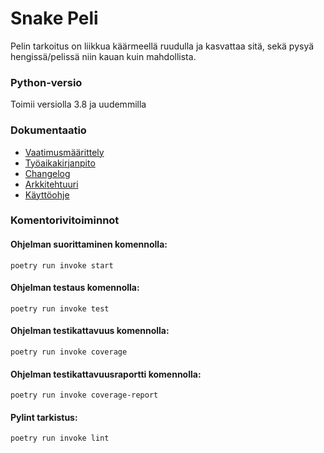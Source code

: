 # Snake Peli
Pelin tarkoitus on liikkua käärmeellä ruudulla ja kasvattaa sitä, sekä pysyä hengissä/pelissä niin kauan kuin mahdollista.

### Python-versio
Toimii versiolla 3.8 ja uudemmilla

### Dokumentaatio
- [Vaatimusmäärittely](https://github.com/lottapispa/ot-harjoitystyo/blob/master/dokumentaatio/vaatimusmaarittely.md)
- [Työaikakirjanpito](https://github.com/lottapispa/ot-harjoitystyo/blob/master/dokumentaatio/tyoaikakirjanpito.md)
- [Changelog](https://github.com/lottapispa/ot-harjoitystyo/blob/master/dokumentaatio/changelog.md)
- [Arkkitehtuuri](https://github.com/lottapispa/ot-harjoitystyo/blob/master/dokumentaatio/arkkitehtuuri.md)
- [Käyttöohje](https://github.com/lottapispa/ot-harjoitystyo/blob/master/dokumentaatio/kayttoohje.md)

### Komentorivitoiminnot
#### Ohjelman suorittaminen komennolla:
`poetry run invoke start`
#### Ohjelman testaus komennolla:
`poetry run invoke test`
#### Ohjelman testikattavuus komennolla:
`poetry run invoke coverage`
#### Ohjelman testikattavuusraportti komennolla:
`poetry run invoke coverage-report`
#### Pylint tarkistus:
`poetry run invoke lint`
